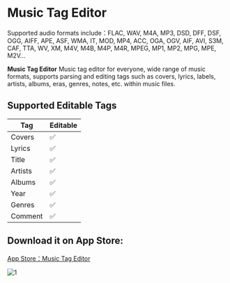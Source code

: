# Music Tag Editor

Supported audio formats include：FLAC, WAV, M4A, MP3, DSD, DFF, DSF, OGG, AIFF, APE, ASF, WMA, IT, MOD, MP4, ACC, OGA, OGV, AIF, AVI, S3M, CAF, TTA, WV, XM, M4V, M4B, M4P, M4R, MPEG, MP1, MP2, MPG, MPE, M2V...

**Music Tag Editor** Music tag editor for everyone, wide range of music formats, supports parsing and editing tags such as covers, lyrics, labels, artists, albums, eras, genres, notes, etc. within music files.

## Supported Editable Tags

| Tag       | Editable |
|-----------|----------|
| Covers    | ✅       |
| Lyrics    | ✅       |
| Title     | ✅       |
| Artists   | ✅       |
| Albums    | ✅       |
| Year      | ✅       |
| Genres    | ✅       |
| Comment   | ✅       |

## Download it on App Store:

[App Store：Music Tag Editor](https://apps.apple.com/app/id6738013677)

![1](https://github.com/user-attachments/assets/f89ee91d-7123-415b-8f82-817b1f13f2af)

